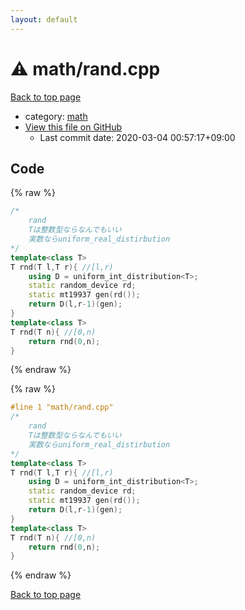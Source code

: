 ```yaml
---
layout: default
---
```


<!-- mathjax config similar to math.stackexchange -->
<script type="text/javascript" async
  src="https://cdnjs.cloudflare.com/ajax/libs/mathjax/2.7.5/MathJax.js?config=TeX-MML-AM_CHTML">
</script>
<script type="text/x-mathjax-config">
  MathJax.Hub.Config({
    TeX: { equationNumbers: { autoNumber: "AMS" }},
    tex2jax: {
      inlineMath: [ ['$','$'] ],
      processEscapes: true
    },
    "HTML-CSS": { matchFontHeight: false },
    displayAlign: "left",
    displayIndent: "2em"
  });
</script>

<script type="text/javascript" src="https://cdnjs.cloudflare.com/ajax/libs/jquery/3.4.1/jquery.min.js"></script>
<script src="https://cdn.jsdelivr.net/npm/jquery-balloon-js@1.1.2/jquery.balloon.min.js" integrity="sha256-ZEYs9VrgAeNuPvs15E39OsyOJaIkXEEt10fzxJ20+2I=" crossorigin="anonymous"></script>
<script type="text/javascript" src="../../assets/js/copy-button.js"></script>
<link rel="stylesheet" href="../../assets/css/copy-button.css" />


# :warning: math/rand.cpp

<a href="../../index.html">Back to top page</a>

* category: <a href="../../index.html#7e676e9e663beb40fd133f5ee24487c2">math</a>
* <a href="{{ site.github.repository_url }}/blob/master/math/rand.cpp">View this file on GitHub</a>
    - Last commit date: 2020-03-04 00:57:17+09:00




## Code

<a id="unbundled"></a>
{% raw %}
```cpp
/*
	rand
	Tは整数型ならなんでもいい
	実数ならuniform_real_distirbution
*/
template<class T>
T rnd(T l,T r){	//[l,r)
	using D = uniform_int_distribution<T>;
	static random_device rd;
	static mt19937 gen(rd());
	return D(l,r-1)(gen);
}
template<class T>
T rnd(T n){	//[0,n)
	return rnd(0,n);
}
```
{% endraw %}

<a id="bundled"></a>
{% raw %}
```cpp
#line 1 "math/rand.cpp"
/*
	rand
	Tは整数型ならなんでもいい
	実数ならuniform_real_distirbution
*/
template<class T>
T rnd(T l,T r){	//[l,r)
	using D = uniform_int_distribution<T>;
	static random_device rd;
	static mt19937 gen(rd());
	return D(l,r-1)(gen);
}
template<class T>
T rnd(T n){	//[0,n)
	return rnd(0,n);
}

```
{% endraw %}

<a href="../../index.html">Back to top page</a>

